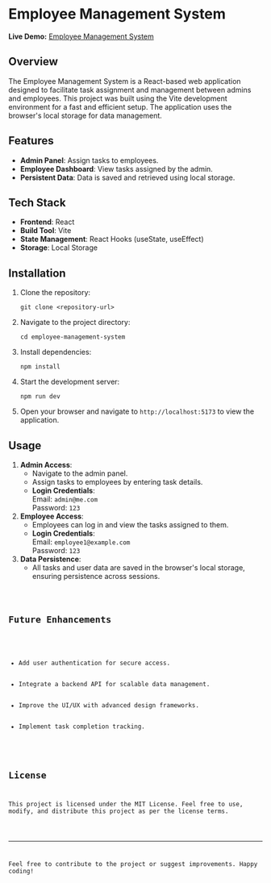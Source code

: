 <h1>Employee Management System</h1>
<p>
    <strong>Live Demo:</strong> <a href="https://employee-management-system-khaki.vercel.app/" target="_blank">Employee Management System</a>
</p>



<h2>Overview</h2>
<p>The Employee Management System is a React-based web application designed to facilitate task assignment and management between admins and employees. This project was built using the Vite development environment for a fast and efficient setup. The application uses the browser's local storage for data management.</p>

<h2>Features</h2>
<ul>
    <li><strong>Admin Panel</strong>: Assign tasks to employees.</li>
    <li><strong>Employee Dashboard</strong>: View tasks assigned by the admin.</li>
    <li><strong>Persistent Data</strong>: Data is saved and retrieved using local storage.</li>
</ul>

<h2>Tech Stack</h2>
<ul>
    <li><strong>Frontend</strong>: React</li>
    <li><strong>Build Tool</strong>: Vite</li>
    <li><strong>State Management</strong>: React Hooks (useState, useEffect)</li>
    <li><strong>Storage</strong>: Local Storage</li>
</ul>

<h2>Installation</h2>
<ol>
    <li>Clone the repository:
        <pre><code>git clone &lt;repository-url&gt;</code></pre>
    </li>
    <li>Navigate to the project directory:
        <pre><code>cd employee-management-system</code></pre>
    </li>
    <li>Install dependencies:
        <pre><code>npm install</code></pre>
    </li>
    <li>Start the development server:
        <pre><code>npm run dev</code></pre>
    </li>
    <li>Open your browser and navigate to <code>http://localhost:5173</code> to view the application.</li>
</ol>

<h2>Usage</h2>
<ol>
    <li><strong>Admin Access</strong>:
        <ul>
            <li>Navigate to the admin panel.</li>
            <li>Assign tasks to employees by entering task details.</li>
            <li><strong>Login Credentials</strong>:<br>
                Email: <code>admin@me.com</code><br>
                Password: <code>123</code>
            </li>
        </ul>
    </li>
    <li><strong>Employee Access</strong>:
        <ul>
            <li>Employees can log in and view the tasks assigned to them.</li>
            <li><strong>Login Credentials</strong>:<br>
                Email: <code>employee1@example.com</code><br>
                Password: <code>123</code>
            </li>
        </ul>
    </li>
    <li><strong>Data Persistence</strong>:
        <ul>
            <li>All tasks and user data are saved in the browser's local storage, ensuring persistence across sessions.</li>
        </ul>
    </li>
</ol>

<pre><code>

<h2>Future Enhancements</h2>
<ul>
    <li>Add user authentication for secure access.</li>
    <li>Integrate a backend API for scalable data management.</li>
    <li>Improve the UI/UX with advanced design frameworks.</li>
    <li>Implement task completion tracking.</li>
</ul>

<h2>License</h2>
<p>This project is licensed under the MIT License. Feel free to use, modify, and distribute this project as per the license terms.</p>

<hr>
<p>Feel free to contribute to the project or suggest improvements. Happy coding!</p>